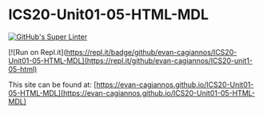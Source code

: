 # ICS20-Unit01-05-HTML-MDL
[![GitHub's Super Linter](https://github.com/evan-cagiannos/ICS20-Unit01-05-HTML-MDL/workflows/GitHub's%20Super%20Linter/badge.svg)](https://github.com/evan-cagiannos/ICS20-Unit01-05-HTML-MDL/actions)

[![Run on Repl.it](https://repl.it/badge/github/evan-cagiannos/ICS20-Unit01-05-HTML-MDL](https://repl.it/github/evan-cagiannos/ICS20-unit1-05-html)

This site can be found at: [https://evan-cagiannos.github.io/ICS20-Unit01-05-HTML-MDL](https://evan-cagiannos.github.io/ICS20-Unit01-05-HTML-MDL)

